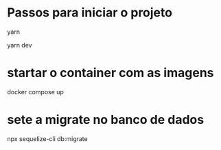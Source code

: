 # Passos para iniciar o projeto 
yarn 

yarn dev

# startar o container com as imagens 
docker compose up 

# sete a migrate no banco de dados

npx sequelize-cli db:migrate